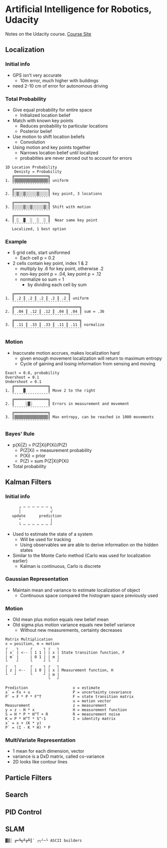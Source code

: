 # Artificial Intelligence for Robotics, Udacity

Notes on the Udacity course. [Course Site](https://www.udacity.com/course/artificial-intelligence-for-robotics--cs373)

## Localization

### Initial info

- GPS isn't very accurate
	* 10m error, much higher with buildings
- need 2-10 cm of error for autonomous driving

### Total Probability

- Give equal probability for entire space
	* Initialized location belief
- Match with known key points
	* Reduces probability to particular locations
	* Posterior belief
- Use motion to shift location beliefs
	* Convolution
- Using motion and key points together
	* Narrows location belief until localized
	* probabities are never zeroed out to account for errors

```
1D Location Probability
	Denisty = Probability
   ╔═══════════════╗
1. ║▒▒▒▒▒▒▒▒▒▒▒▒▒▒▒║ uniform
   ¯¯¯¯¯¯¯¯¯¯¯¯¯¯¯¯¯
   ╔═══════════════╗
2. ║░▒░░▒░░░░░▒░░░░║ key point, 3 locations
   ¯¯¯¯¯¯¯¯¯¯¯¯¯¯¯¯¯
   ╔═══════════════╗
3. ║░░░░▒░░▒░░░░░▒░║ Shift with motion
   ¯¯¯¯¯¯¯¯¯¯¯¯¯¯¯¯¯
   ╔═══════════════╗
4. ║ ░  ▓  ░  ░  ░ ║  Near same key point
   ¯¯¯¯¯¯¯¯¯¯¯¯¯¯¯¯¯
   Localized, 1 best option
```

### Example
- 5 grid cells, start uniformed
	* Each cell p = 0.2
- 2 cells contain key point, index 1 & 2
	* multiply by .6 for key point, otherwise .2
	* non-key point p = .04, key point p = .12
	* normalize so sum = 1
		- by dividing each cell by sum

```
   ╔════════════════════════╗
1. ║ .2 ║ .2 ║ .2 ║ .2 ║ .2 ║ uniform
   ¯¯¯¯¯¯¯¯¯¯¯¯¯¯¯¯¯¯¯¯¯¯¯¯¯¯
   ╔═════════════════════════════╗
2. ║ .04 ║ .12 ║ .12 ║ .04 ║ .04 ║ sum = .36
   ¯¯¯¯¯¯¯¯¯¯¯¯¯¯¯¯¯¯¯¯¯¯¯¯¯¯¯¯¯¯¯
   ╔═════════════════════════════╗
3. ║ .11 ║ .33 ║ .33 ║ .11 ║ .11 ║ normalize
   ¯¯¯¯¯¯¯¯¯¯¯¯¯¯¯¯¯¯¯¯¯¯¯¯¯¯¯¯¯¯¯
```

### Motion
- Inaccurate motion accrues, makes localization hard
	* given enough movement localization will return to
	maximum entropy
	* Cycle of gaining and losing information from sensing and moving

```
Exact = 0.8, probability
Overshoot = 0.1
Undershoot = 0.1
   ╔═══════════════╗
1. ║    ▓          ║ Move 2 to the right
   ¯¯¯¯¯¯¯¯¯¯¯¯¯¯¯¯¯
   ╔═══════════════╗
2. ║     ░▓░       ║ Errors in measurement and movement
   ¯¯¯¯¯¯¯¯¯¯¯¯¯¯¯¯¯
   ╔═══════════════╗
3. ║▒▒▒▒▒▒▒▒▒▒▒▒▒▒▒║ Max entropy, can be reached in 1000 movements
   ¯¯¯¯¯¯¯¯¯¯¯¯¯¯¯¯¯
```

### Bayes' Rule
* p(Xi|Z) = P(Z|Xi)P(Xi)/P(Z)
	- P(Z|Xi) = measurement probability
	- P(Xi) = prior
	- P(Z) = sum P(Z|Xi)P(Xi)
* Total probability

## Kalman Filters

### Initial info

```
      ┌ ─ ─ ─ ─ ─ ─ ┐
      |             √
   update      prediction
      ^             |
      └ ─ ─ ─ ─ ─ ─ ┘
```

- Used to estimate the state of a system
   * Will be used for tracking
   * Using observables we are able to derive information on the hidden states
- Similar to the Monte Carlo method (Carlo was used for localization earlier)
   * Kalman is continuous, Carlo is discrete

### Gaussian Representation
- Maintain mean and variance to estimate localization of object
   * Continuous space compared the histogram space previously used

### Motion
- Old mean plus motion equals new belief mean
- Old sigma plus motion variance equals new belief variance
   * Without new measurements, certainty decreases

```
Matrix Multiplication
x = position, m = motion
┌    ┐     ┌     ┐ ┌   ┐
| x` | <-- | 1 1 | | x | State transition function, F
| m` |     | 0 1 | | m |
└    ┘     └     ┘ └   ┘
┌   ┐      ┌     ┐ ┌   ┐
| z | <--  | 1 0 | | x | Measurement function, H
└   ┘      └     ┘ | m |
                   └   ┘

Prediction                    x = estimate
x` = Fx + u                   P = uncertainty covariance
P` = F * P * F^T              F = state transition matrix
                              u = motion vector
Measurement                   z = measurement
y = z - H * x                 H = measurement function
S = H * P * H^T + R           R = measurement noise
K = P * H^T * S^-1            I = identity matrix
x` = x + (K * y)
P` = (I - K * H) * P
```

### MultiVariate Representation
- 1 mean for each dimension, vector
- variance is a DxD matrix, called co-variance
- 2D looks like contour lines

## Particle Filters

## Search

## PID Control

## SLAM


```
▓▒░ ╔═╚╗╝╦╩║¯ ┌┐┘─└ ASCII builders
```